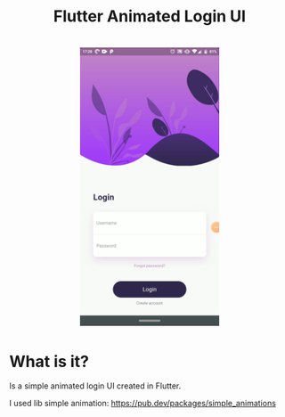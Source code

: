 <h1 align="center">
  Flutter Animated Login UI
</h1>

<h1 align="center">
  <img src="./assets/screenshots/screenshot.png" width="250" />
</h1>

# What is it?
Is a simple animated login UI created in Flutter.


I used lib simple animation: https://pub.dev/packages/simple_animations
